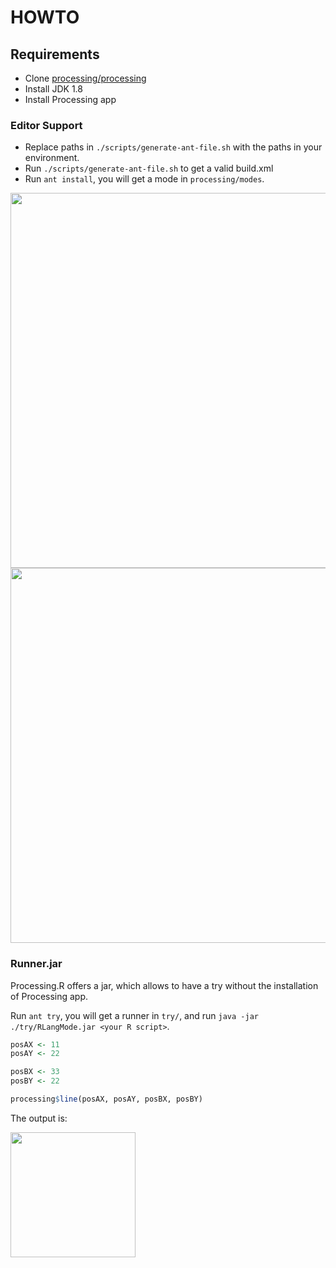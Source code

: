 # HOWTO

## Requirements

* Clone [processing/processing](https://github.com/processing/processing)
* Install JDK 1.8
* Install Processing app

### Editor Support

* Replace paths in `./scripts/generate-ant-file.sh` with the paths in your environment.
* Run `./scripts/generate-ant-file.sh` to get a valid build.xml
* Run `ant install`, you will get a mode in `processing/modes`.

<img src="./docs/img/editor.png" width="600">

<img src="./docs/img/demo.gif" width="600">

### Runner.jar

Processing.R offers a jar, which allows to have a try without the installation of Processing app. 

Run `ant try`, you will get a runner in `try/`, and run `java -jar ./try/RLangMode.jar <your R script>`.

```r
posAX <- 11
posAY <- 22

posBX <- 33
posBY <- 22

processing$line(posAX, posAY, posBX, posBY)
```

The output is:

<img src="./docs/img/demo.png" height="200">
